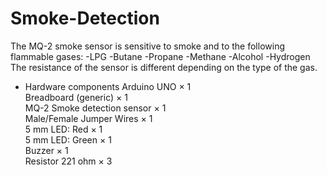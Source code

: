 # Smoke-Detection
The MQ-2 smoke sensor is sensitive to smoke and to the following flammable gases:
  -LPG
  -Butane
  -Propane
  -Methane
  -Alcohol
  -Hydrogen
The resistance of the sensor is different depending on the type of the gas.

* Hardware components
Arduino UNO                   ×	1	
Breadboard (generic)          ×	1	
MQ-2 Smoke detection sensor   ×	1	
Male/Female Jumper Wires	    ×	1	
5 mm LED: Red                 ×	1	
5 mm LED: Green               ×	1	
Buzzer	                      ×	1	
Resistor 221 ohm	            ×	3
